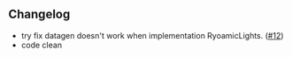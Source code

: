 ## Changelog
- try fix datagen doesn't work when implementation RyoamicLights. ([#12](https://github.com/ThinkingStudios/LambDynamicLights-Forge/issues/12))
- code clean
